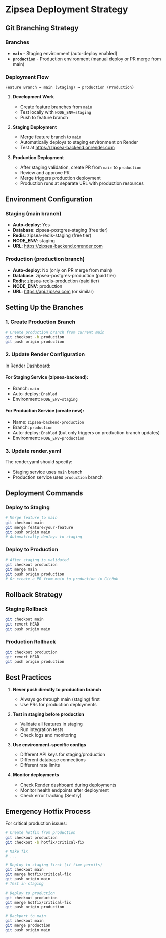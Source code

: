# Zipsea Deployment Strategy

## Git Branching Strategy

### Branches
- **`main`** - Staging environment (auto-deploy enabled)
- **`production`** - Production environment (manual deploy or PR merge from main)

### Deployment Flow

```
Feature Branch → main (Staging) → production (Production)
```

1. **Development Work**
   - Create feature branches from `main`
   - Test locally with `NODE_ENV=staging`
   - Push to feature branch

2. **Staging Deployment**
   - Merge feature branch to `main`
   - Automatically deploys to staging environment on Render
   - Test at https://zipsea-backend.onrender.com

3. **Production Deployment**
   - After staging validation, create PR from `main` to `production`
   - Review and approve PR
   - Merge triggers production deployment
   - Production runs at separate URL with production resources

## Environment Configuration

### Staging (main branch)
- **Auto-deploy**: Yes
- **Database**: zipsea-postgres-staging (free tier)
- **Redis**: zipsea-redis-staging (free tier)
- **NODE_ENV**: staging
- **URL**: https://zipsea-backend.onrender.com

### Production (production branch)
- **Auto-deploy**: No (only on PR merge from main)
- **Database**: zipsea-postgres-production (paid tier)
- **Redis**: zipsea-redis-production (paid tier)
- **NODE_ENV**: production
- **URL**: https://api.zipsea.com (or similar)

## Setting Up the Branches

### 1. Create Production Branch
```bash
# Create production branch from current main
git checkout -b production
git push origin production
```

### 2. Update Render Configuration

In Render Dashboard:

#### For Staging Service (zipsea-backend):
- Branch: `main`
- Auto-deploy: `Enabled`
- Environment: `NODE_ENV=staging`

#### For Production Service (create new):
- Name: `zipsea-backend-production`
- Branch: `production`
- Auto-deploy: `Enabled` (but only triggers on production branch updates)
- Environment: `NODE_ENV=production`

### 3. Update render.yaml

The render.yaml should specify:
- Staging service uses `main` branch
- Production service uses `production` branch

## Deployment Commands

### Deploy to Staging
```bash
# Merge feature to main
git checkout main
git merge feature/your-feature
git push origin main
# Automatically deploys to staging
```

### Deploy to Production
```bash
# After staging is validated
git checkout production
git merge main
git push origin production
# Or create a PR from main to production in GitHub
```

## Rollback Strategy

### Staging Rollback
```bash
git checkout main
git revert HEAD
git push origin main
```

### Production Rollback
```bash
git checkout production
git revert HEAD
git push origin production
```

## Best Practices

1. **Never push directly to production branch**
   - Always go through main (staging) first
   - Use PRs for production deployments

2. **Test in staging before production**
   - Validate all features in staging
   - Run integration tests
   - Check logs and monitoring

3. **Use environment-specific configs**
   - Different API keys for staging/production
   - Different database connections
   - Different rate limits

4. **Monitor deployments**
   - Check Render dashboard during deployments
   - Monitor health endpoints after deployment
   - Check error tracking (Sentry)

## Emergency Hotfix Process

For critical production issues:

```bash
# Create hotfix from production
git checkout production
git checkout -b hotfix/critical-fix

# Make fix
# ...

# Deploy to staging first (if time permits)
git checkout main
git merge hotfix/critical-fix
git push origin main
# Test in staging

# Deploy to production
git checkout production
git merge hotfix/critical-fix
git push origin production

# Backport to main
git checkout main
git merge production
git push origin main
```